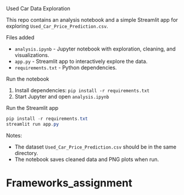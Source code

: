 Used Car Data Exploration

This repo contains an analysis notebook and a simple Streamlit app for exploring `Used_Car_Price_Prediction.csv`.

Files added
- `analysis.ipynb` - Jupyter notebook with exploration, cleaning, and visualizations.
- `app.py` - Streamlit app to interactively explore the data.
- `requirements.txt` - Python dependencies.

Run the notebook
1. Install dependencies: `pip install -r requirements.txt`
2. Start Jupyter and open `analysis.ipynb`

Run the Streamlit app

```powershell
pip install -r requirements.txt
streamlit run app.py
```

Notes:
- The dataset `Used_Car_Price_Prediction.csv` should be in the same directory.
- The notebook saves cleaned data and PNG plots when run.
# Frameworks_assignment